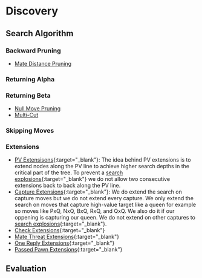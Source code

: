 # Discovery
## Search Algorithm
### Backward Pruning
- [Mate Distance Pruning](https://www.chessprogramming.org/Mate_Distance_Pruning)
### Returning Alpha
### Returning Beta
- [Null Move Pruning](https://www.chessprogramming.org/Null_Move_Pruning)
- [Multi-Cut](https://www.chessprogramming.org/Multi-Cut)
### Skipping Moves
### Extensions
- [PV Extensisons](https://www.chessprogramming.org/PV_Extensions){:target="_blank"}: The idea behind PV extensions is to extend nodes along the PV line to achieve higher search depths in the critical part of the tree. To prevent a [search explosions](https://www.chessprogramming.org/Search_Explosion){:target="_blank"} we do not allow two consecutive extensions back to back along the PV line.
- [Capture Extensions](https://www.chessprogramming.org/Capture_Extensions){:target="_blank"}: We do extend the search on capture moves but we do not extend every capture. We only extend the search on moves that capture high-value target like a queen for example so moves like PxQ, NxQ, BxQ, RxQ, and QxQ. We also do it if our oppening is capturing our queen. We do not extend on other captures to [search explosions](https://www.chessprogramming.org/Search_Explosion){:target="_blank"}.
- [Check Extensions](https://www.chessprogramming.org/Check_Extensions){:target="_blank"}
- [Mate Threat Extensions](https://www.chessprogramming.org/Mate_Threat_Extensions){:target="_blank"}
- [One Reply Extensions](https://www.chessprogramming.org/One_Reply_Extensions){:target="_blank"}
- [Passed Pawn Extensions](https://www.chessprogramming.org/Passed_Pawn_Extensions){:target="_blank"}
## Evaluation

